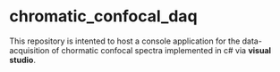 # chromatic_confocal_daq
This repository is intented to host a console application for the data-acquisition of chormatic confocal spectra implemented in c# via **visual studio**.
